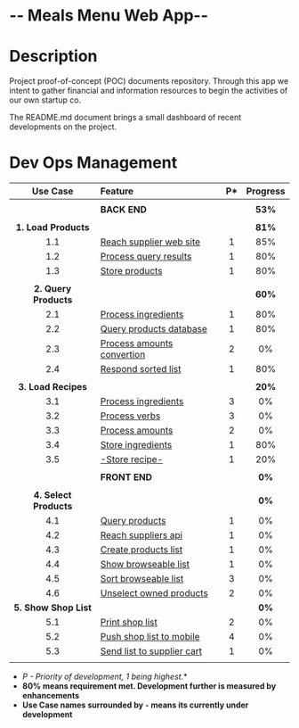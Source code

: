 # -- Meals Menu Web App--
Description
===========
Project proof-of-concept (POC) documents repository. Through this app we intent to gather financial and information resources to begin the activities of our own startup co.

The README.md document brings a small dashboard of recent developments on the project.

Dev Ops Management
==================

| Use Case | Feature | P* | Progress |
| :---: | :--- | :---: | :---: |
| |
| | **BACK END** | | **53%** |
| |
| **1. Load Products** | | | **81%** |
| 1.1 | [Reach supplier web site](https://github.com/PaulDepraz/firma_poc/issues/1) | 1 | 85% |
| 1.2 | [Process query results](https://github.com/PaulDepraz/firma_poc/issues/2) | 1 | 80% |
| 1.3 | [Store products](https://github.com/PaulDepraz/firma_poc/issues/3) | 1 | 80% |
| |
| **2. Query Products** | | | **60%** |
| 2.1 | [Process ingredients](https://github.com/PaulDepraz/firma_poc/issues/4) | 1 | 80% |
| 2.2 | [Query products database](https://github.com/PaulDepraz/firma_poc/issues/5) | 1 | 80% |
| 2.3 | [Process amounts convertion](https://github.com/PaulDepraz/firma_poc/issues/6) | 2 | 0% |
| 2.4 | [Respond sorted list](https://github.com/PaulDepraz/firma_poc/issues/7) | 1 | 80% |
| |
| **3. Load Recipes** | | | **20%** |
| 3.1 | [Process ingredients](https://github.com/PaulDepraz/firma_poc/issues/9) | 3 | 0% |
| 3.2 | [Process verbs](https://github.com/PaulDepraz/firma_poc/issues/10) | 3 | 0% |
| 3.3 | [Process amounts](https://github.com/PaulDepraz/firma_poc/issues/11) | 2 | 0% |
| 3.4 | [Store ingredients](https://github.com/PaulDepraz/firma_poc/issues/12) | 1 | 80% |
| 3.5 | [-Store recipe-](https://github.com/PaulDepraz/firma_poc/issues/13) | 1 | 20% |
| |
| | **FRONT END** | | **0%** |
| |
| **4. Select Products** | | | **0%** |
| 4.1 | [Query products](https://github.com/PaulDepraz/firma_poc/issues/14) | 1 | 0% |
| 4.2 | [Reach suppliers api](https://github.com/PaulDepraz/firma_poc/issues/8) | 1 | 0% |
| 4.3 | [Create products list](https://github.com/PaulDepraz/firma_poc/issues/15) | 1 | 0% |
| 4.4 | [Show browseable list](https://github.com/PaulDepraz/firma_poc/issues/16) | 1 | 0% |
| 4.5 | [Sort browseable list](https://github.com/PaulDepraz/firma_poc/issues/17) | 3 | 0% |
| 4.6 | [Unselect owned products](https://github.com/PaulDepraz/firma_poc/issues/18) | 2 | 0% |
| **5. Show Shop List** | | | **0%** |
| 5.1 | [Print shop list](https://github.com/PaulDepraz/firma_poc/issues/19) | 2 | 0% |
| 5.2 | [Push shop list to mobile](https://github.com/PaulDepraz/firma_poc/issues/20) | 4 | 0% |
| 5.3 | [Send list to supplier cart](https://github.com/PaulDepraz/firma_poc/issues/21) | 1 | 0% |
| |

* **P* - Priority of development, 1 being highest.**
* **80% means requirement met. Development further is measured by enhancements**
* **Use Case names surrounded by `-` means its currently under development**
